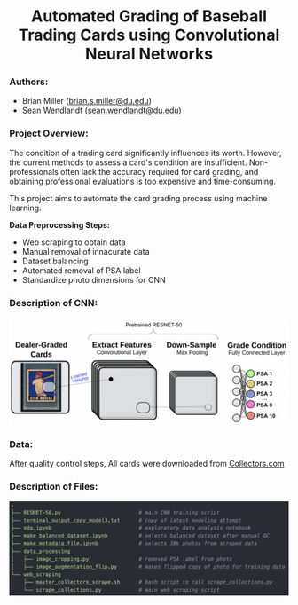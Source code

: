 <h1 align="center">Automated Grading of Baseball Trading Cards using Convolutional Neural Networks</h1>  

### Authors:  
- Brian Miller (brian.s.miller@du.edu)
- Sean Wendlandt (sean.wendlandt@du.edu)

### Project Overview:
The condition of a trading card significantly influences its worth. However, the current methods to assess a card's condition are insufficient. Non-professionals often lack the accuracy required for card grading, and obtaining professional evaluations is too expensive and time-consuming.

This project aims to automate the card grading process using machine learning. 

**Data Preprocessing Steps:**
- Web scraping to obtain data
- Manual removal of innacurate data
- Dataset balancing
- Automated removal of PSA label
- Standardize photo dimensions for CNN

### Description of CNN:
![alt text](https://github.com/BrianMillerS/trading_card_grading_capstone/blob/8e34346d587878d93e483760b70d9115e463eb33/photo_diagram.png)


### Data:
After quality control steps, 
All cards were downloaded from [Collectors.com](https://www.collectors.com/trading-cards/sport-baseball-cards/20003?lowgrade=1&highgrade=10&gradingservice=2&page=1)

### Description of Files:  
![alt text](https://github.com/BrianMillerS/trading_card_grading_capstone/blob/31fcde187ceea1c5c8a3efce8f694628e80596ab/tree_structure.png)
